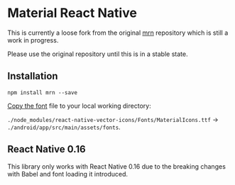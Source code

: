 # Material React Native

This is currently a loose fork from the original [mrn](https://github.com/binggg/mrn) repository which is still a work in progress.

Please use the original repository until this is in a stable state.

## Installation

```
npm install mrn --save
```

[Copy the font](https://github.com/oblador/react-native-vector-icons#android) file to your local working directory:

`./node_modules/react-native-vector-icons/Fonts/MaterialIcons.ttf` -> `./android/app/src/main/assets/fonts`.

## React Native 0.16

This library only works with React Native 0.16 due to the breaking changes with Babel and font loading it introduced.